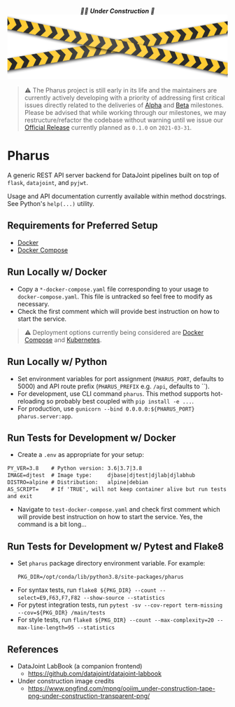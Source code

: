 <div
<p align="center">
  <em>👷‍♀️ <b>Under Construction</b> 👷</em>
  <img src="under_contruction.png" alt="construction_fig"/>  
</p>
</div>

> :warning: The Pharus project is still early in its life and the maintainers are currently actively developing with a priority of addressing first critical issues directly related to the deliveries of [Alpha](https://github.com/datajoint/pharus/milestone/1) and [Beta](https://github.com/datajoint/pharus/milestone/2) milestones. Please be advised that while working through our milestones, we may restructure/refactor the codebase without warning until we issue our [Official Release](https://github.com/datajoint/pharus/milestone/3) currently planned as `0.1.0` on `2021-03-31`.

# Pharus

A generic REST API server backend for DataJoint pipelines built on top of `flask`, `datajoint`, and `pyjwt`.

Usage and API documentation currently available within method docstrings. See Python's `help(...)` utility.

## Requirements for Preferred Setup

- [Docker](https://docs.docker.com/get-docker/  )
- [Docker Compose](https://docs.docker.com/compose/install/)

## Run Locally w/ Docker

- Copy a `*-docker-compose.yaml` file corresponding to your usage to `docker-compose.yaml`. This file is untracked so feel free to modify as necessary.
- Check the first comment which will provide best instruction on how to start the service.

> :warning: Deployment options currently being considered are [Docker Compose](https://docs.docker.com/compose/install/) and [Kubernetes](https://kubernetes.io/docs/tutorials/kubernetes-basics/).

## Run Locally w/ Python

- Set environment variables for port assignment (`PHARUS_PORT`, defaults to 5000) and API route prefix (`PHARUS_PREFIX` e.g. `/api`, defaults to ``).
- For development, use CLI command `pharus`. This method supports hot-reloading so probably best coupled with `pip install -e ...`.
- For production, use `gunicorn --bind 0.0.0.0:${PHARUS_PORT} pharus.server:app`.

## Run Tests for Development w/ Docker

- Create a `.env` as appropriate for your setup:
```shell
PY_VER=3.8    # Python version: 3.6|3.7|3.8
IMAGE=djtest  # Image type:     djbase|djtest|djlab|djlabhub
DISTRO=alpine # Distribution:   alpine|debian
AS_SCRIPT=    # If 'TRUE', will not keep container alive but run tests and exit
```
- Navigate to `test-docker-compose.yaml` and check first comment which will provide best instruction on how to start the service. Yes, the command is a bit long...

## Run Tests for Development w/ Pytest and Flake8

- Set `pharus` package directory environment variable. For example:
  ```shell
  PKG_DIR=/opt/conda/lib/python3.8/site-packages/pharus
  ```
- For syntax tests, run `flake8 ${PKG_DIR} --count --select=E9,F63,F7,F82 --show-source --statistics`
- For pytest integration tests, run `pytest -sv --cov-report term-missing --cov=${PKG_DIR} /main/tests`
- For style tests, run `flake8 ${PKG_DIR} --count --max-complexity=20 --max-line-length=95 --statistics`

## References

- DataJoint LabBook (a companion frontend)
  - https://github.com/datajoint/datajoint-labbook
- Under construction image credits
  - https://www.pngfind.com/mpng/ooiim_under-construction-tape-png-under-construction-transparent-png/
